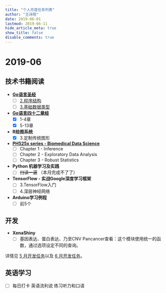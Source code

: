 ```yaml
---
title: "个人月度任务列表"
author: "王诗翔"
date: 2019-06-01
lastmod: 2019-06-11
hide_article_meta: true
show_title: false
disable_comments: true
---
```


# 2019-06

## 技术书籍阅读

- [**Go语言圣经**](https://books.studygolang.com/gopl-zh/)
  - [ ] [2.程序结构](https://books.studygolang.com/gopl-zh/ch2/ch2.html)
  - [ ] [3.基础数据类型](https://books.studygolang.com/gopl-zh/ch3/ch3.html)

- [**Go语言四十二章经**](https://www.jianshu.com/nb/29056963)
  - [x] 1-4章
  - [x] 5-13章

- **R绘图系统**
  - [x] 3.定制传统图形

- [**PH525x series - Biomedical Data Science**](https://genomicsclass.github.io/book/)
  - [ ] Chapter 1 - Inference
  - [ ] Chapter 2 - Exploratory Data Analysis
  - [ ] Chapter 3 - Robust Statistics

- **Python 机器学习及实践** 
  - [ ] ~~扫读一遍~~ （本月完成不了了）
  
- **TensorFlow - 实战Google深度学习框架**
  - [ ] 3.TensorFlow入门
  - [ ] 4.深层神经网络

- **Arduino学习例程**
  - [ ] 前5个

## 开发

- **XenaShiny**
  - [ ] 基因表达、蛋白表达、乃至CNV Pancancer查看：这个模块使用统一的函数，通过选项设定不同的查询。

详情见 [5 月开发任务](https://github.com/openbiox/XenaShiny/issues/21)以及 [6 月开发任务](https://github.com/openbiox/XenaShiny/issues/26)。

## 英语学习

- [ ] 每日打卡 英语流利说 练习听力和口语
